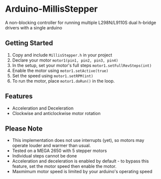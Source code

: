 # Arduino-MillisStepper
A non-blocking controller for running multiple L298N/L9110S dual h-bridge drivers with a single arduino

## Getting Started
1. Copy and include `MillisStepper.h` in your project
2. Declare your motor `motor1(pin1, pin2, pin3, pin4)`
3. In the setup, set your motor's full steps `motor1.setFullRevSteps(int)`
4. Enable the motor using `motor1.setActive(true)`
5. Set the speed using `motor1.setRPM(int)`
6. To run the motor, place `motor1.doRun()` in the loop.

## Features
- Acceleration and Deceleration
- Clockwise and anticlockwise motor rotation

## Please Note
- This implementation does not use interrupts (yet), so motors may operate louder and warmer than usual.
- Tested on a MEGA 2650 with 5 stepper motors
- Individual steps cannot be done
- Acceleration and deceleration is enabled by default - to bypass this feature, set the motor speed then enable the motor.
- Maxmimum motor speed is limited by your arduino's operating speed

